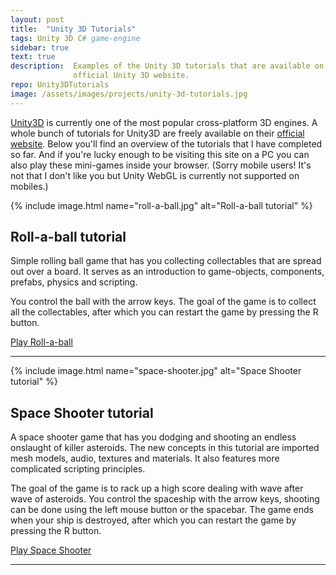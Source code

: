 ```yaml
---
layout: post
title:  "Unity 3D Tutorials"
tags: Unity 3D C# game-engine
sidebar: true
text: true
description:  Examples of the Unity 3D tutorials that are available on the
              official Unity 3D website.
repo: Unity3DTutorials
image: /assets/images/projects/unity-3d-tutorials.jpg
---
```

[Unity3D][unity-3d] is currently one of the most popular cross-platform 3D
engines. A whole bunch of tutorials for Unity3D are freely available on their
[official website][unity-3d]. Below you'll find an overview of the tutorials
that I have completed so far. And if you're lucky enough to be visiting this
site on a PC you can also play these mini-games inside your browser. (Sorry
mobile users! It's not that I don't like you but Unity WebGL is currently not
supported on mobiles.)

{% include image.html
name="roll-a-ball.jpg"
alt="Roll-a-ball tutorial"
%}
## Roll-a-ball tutorial

Simple rolling ball game that has you collecting collectables that are spread
out over a board. It serves as an introduction to game-objects, components,
prefabs, physics and scripting.

You control the ball with the arrow keys. The goal of the game is to collect all
the collectables, after which you can restart the game by pressing the R button.

<a href="/assets/webgl/roll-a-ball" target="_blank" class="btn">
  Play Roll-a-ball
</a>

<hr>

{% include image.html
name="space-shooter.jpg"
alt="Space Shooter tutorial"
%}
## Space Shooter tutorial

A space shooter game that has you dodging and shooting an endless onslaught
of killer asteroids. The new concepts in this tutorial are imported mesh models,
audio, textures and materials. It also features more complicated scripting
principles.

The goal of the game is to rack up a high score dealing with wave after wave of
asteroids. You control the spaceship with the arrow keys, shooting can be done
using the left mouse button or the spacebar. The game ends when your ship
is destroyed, after which you can restart the game by pressing the R button.

<a href="/assets/webgl/space-shooter" target="_blank" class="btn">
  Play Space Shooter
</a>

<hr>



[unity-3d]: https://unity3d.com/
